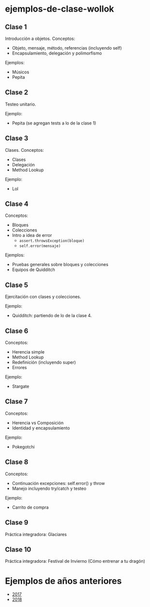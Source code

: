 # ejemplos-de-clase-wollok

## Clase 1

Introducción a objetos. Conceptos:
- Objeto, mensaje, método, referencias (incluyendo self)
- Encapsulamiento, delegación y polimorfismo

Ejemplos:
- Músicos
- Pepita

## Clase 2

Testeo unitario.

Ejemplo:
- Pepita (se agregan tests a lo de la clase 1)

## Clase 3

Clases. Conceptos:
- Clases
- Delegación
- Method Lookup

Ejemplo:
- Lol

## Clase 4

Conceptos:
- Bloques
- Colecciones
- Intro a idea de error
  - `assert.throwsException(bloque)`
  - `self.error(mensaje)`

Ejemplos:
- Pruebas generales sobre bloques y colecciones
- Equipos de Quidditch

## Clase 5

Ejercitación con clases y colecciones.

Ejemplo:
- Quidditch: partiendo de lo de la clase 4.

## Clase 6

Conceptos:
 - Herencia simple
 - Method Lookup
 - Redefinición (incluyendo super)
 - Errores
 
Ejemplo:
- Stargate

## Clase 7

Conceptos:
  - Herencia vs Composición
  - Identidad y encapsulamiento
  
Ejemplo:
- Pokegotchi

## Clase 8

Conceptos:
 - Continuación excepciones: self.error() y throw
 - Manejo incluyendo try/catch y testeo

Ejemplo:
- Carrito de compra

## Clase 9

Práctica integradora: Glaciares

## Clase 10

Práctica integradora: Festival de Invierno (Cómo entrenar a tu dragón)

# Ejemplos de años anteriores

- [2017](https://github.com/pdep-mit/ejemplos-de-clase-wollok/tree/ejemplos-2017)
- [2018](https://github.com/pdep-mit/ejemplos-de-clase-wollok/tree/ejemplos-2018)

